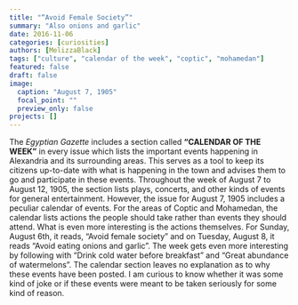 ```yaml
---
title: "“Avoid Female Society”"
summary: "Also onions and garlic"
date: 2016-11-06
categories: [curiosities]
authors: [MelizzaBlack]
tags: ["culture", "calendar of the week", "coptic", "mohamedan"]
featured: false
draft: false
image:
  caption: "August 7, 1905"
  focal_point: ""
  preview_only: false
projects: []
---
```

The *Egyptian Gazette* includes a section called **“CALENDAR OF THE WEEK”** in every issue which lists the important events happening in Alexandria and its surrounding areas. This serves as a tool to keep its citizens up-to-date with what is happening in the town and advises them to go and participate in these events. Throughout the week of August 7 to August 12, 1905, the section lists plays, concerts, and other kinds of events for general entertainment. However, the issue for August 7, 1905 includes a peculiar calendar of events. For the areas of Coptic and Mohamedan, the calendar lists actions the people should take rather than events they should attend. What is even more interesting is the actions themselves. For Sunday, August 6th, it reads, “Avoid female society” and on Tuesday, August 8, it reads “Avoid eating onions and garlic”. The week gets even more interesting by following with “Drink cold water before breakfast” and “Great abundance of watermelons”. The calendar section leaves no explanation as to why these events have been posted. I am curious to know whether it was some kind of joke or if these events were meant to be taken seriously for some kind of reason.
